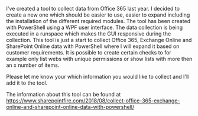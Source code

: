 I've created a tool to collect data from Office 365 last year. I decided to create a new one which should be easier to use, easier to expand including the installation of the different required modules. The tool has been created with PowerShell using a WPF user interface. The data collection is being executed in a runspace which makes the GUI responsive during the collection. This tool is just a start to collect Office 365, Exchange Online and SharePoint Online data with PowerShell where I will expand it based on customer requirements. It is possible to create certain checks to for example only list webs with unique permissions or show lists with more then an x number of items.

Please let me know your which information you would like to collect and I'll add it to the tool.

The information about this tool can be found at https://www.sharepointfire.com/2018/08/collect-office-365-exchange-online-and-sharepoint-online-data-with-powershell/
